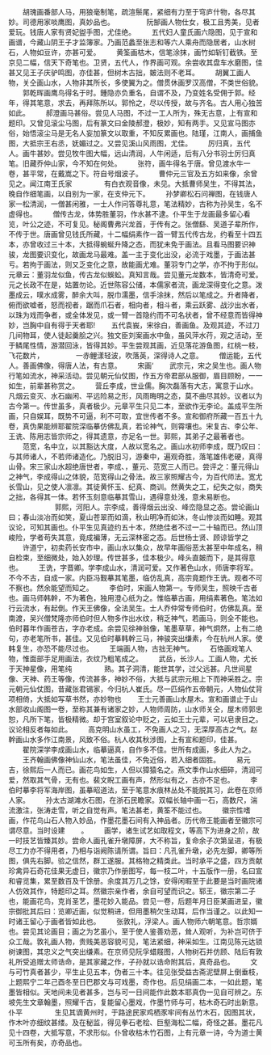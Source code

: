 <!-- { "loadSidebar": true } -->
　　胡瑰画番部人马，用狼毫制笔，疏渲鬃尾，紧细有力至于穹庐什物，各尽其妙。司德用家啖鹰图，真妙品也。
　　
　　阮郜画人物仕女，极工且秀美，见者爱玩。钱唐人家有贤妃盥手图，尤佳绝。
　　五代妇人童氏画六隐图，见于宣和画谱，今藏山阴王子才监簿家。乃画范蠡至张志和等六人乘舟而隐居者，山水树石，人物如豆许，亦甚可爱。
　　黄筌画枯木，信笔涂抹，画竹如斩钉截铁。至京见二幅，信天下奇笔也。卫贤，五代人，作界画可观。余尝收其盘车水磨图，佳甚又见王子庆驴鸣图，亦佳甚，但树木古拙，皴法则不老耳。
　　胡翼工画人物，关仝画山水，人物非其所长，多使翼为之。僧贯休画罗汉高僧，不类世俗貌。
　　郭乾晖画鹰鸟得名于时。鍾隐亦负重名，自谓不及，乃变姓名受佣于郭。经年，得其笔意，求去，再拜陈所以。郭怜之，尽以传授，故与齐名。古人用心独苦如此。
　　郝澄画马甚俗。尝见人马图，不过一工人所为，殊无古意，上有宣和题印。又曾见滚尘马图，后有篆文曰金陵郝澄，极妙，知有两手。又见宣马图亦俗，始悟滚尘马是无名人妄加篆文以取重，不知反累画也。陆瑾，江南人，画捕鱼图，大抵宗王右丞，妩媚过之。又尝见溪山风雨图，尤佳。
　　厉归真，五代人。画牛甚妙。尝见牧牛图大幅，远山清润，人牛闲适，后有八分书羽士厉归真笔。旧藏乔仲山家，今不知在何处。
　　张符，画牛得名于唐。曾见渡水牛一卷，甚平常，在戴嵩之下。符自号烟波子。
　　曹仲元三官及五方如来像，余曾见之。闻江南王氏家
　　
　　有白衣观音像，未见。大抵曹师吴生，不得其法，晚自作细笔画，以自别为一家，在支仲元下。
　　孙梦卿松石问禅图，在钱唐人家一松清润，一僧甚闲雅，一士人作问答尊礼意，笔法精妙，古称为孙吴生，名不虚得也。
　　僧传古龙，体势胜董羽，作水甚不逮。仆平生于龙画最多留心看览，叶公之迹，不可复见。秘阁曹弗兴龙首，于传有之。张僧繇、吴道子辈所作，不传于世。唐画曾见钱氏所藏，十二幅绢素作一首一臂五代传古龙，约看至十四五本，亦曾收过三十本，大抵得蜿蜒升降之态，而犹未免于画法。且看马图要识神骏，龙图要识变化，故画龙马最难。盖一主于变化出没，必流于戏墨，于画法甚亏。若拘于画法，则又乏变化之意，故能画尤难。董羽专门之学，亦不拘于形似。元章云：董羽龙似鱼，传古龙似蜈蚣。真知言哉。尝见董元龙数本，皆清奇可爱。元之长政不在是，姑置勿论。近世陈容公储，本儒家者流，画龙深得变化之意。泼墨成云，噗水成雾，醉余大叫，脱巾濡墨，信手涂抹，然后以笔成之。升者降者，俯而欲嘘者，怒而视者，踞而爪石者，相向者，相斗者，乘云跃雾、战沙出水者，以珠为戏而争者，或全体发见，或一臂一首隐约而不可名状者，曾不经意而皆得神妙，岂胸中自有得于天者耶!
　　五代袁峩，宋徐白，善画鱼。及观其迹，不过刀几间物耳，使人徒起羹脍之兴。独文臣刘案画水中鱼，虽风萍水荇，观之活动，至于鳞尾性情，游潜回泳，皆得其妙。平生尝观其画，近见落花游鱼图，红桃一枝，飞花数片，
　　
　　一赤鲤漾轻波，吹落英，深得诗人之意。
　　僧运能，五代人。善画佛像，得唐人法，有古意。
　　宋画‘
　　武宗元，宋之吴生也。画人物行笔如流水，神采活动。尝见朝元仙仗图，作五方帝君部从服御，眉目顾盼，一一如生，前辈甚称赏之。
　　营丘李成，世业儒。胸次磊落有大志，寓意于山水。凡烟云变灭、水石幽闲、平远险易之形，风雨晦明之态，莫不曲尽其妙。议者以为古今第一。传世虽多，真者极少。元章平生只见二本，至欲作无李论。盖成平生所画，只自娱耳，既势不可逼，利不可取，宜世传者不多。宣和御府所藏一百五十九卷，真伪果能辨耶翟院深临摹仿佛乱真，若论神气，则霄壤也。宋复古、李公年、王诜、陈用志皆宗师之，得其遗意，亦足名一世。郭熙，其弟子之最著者也。
　　范宽，名中立，以其豁达大度，人故以宽名之。画山水初师李成，既乃叹曰：与其师诸人，不若师诸造化。乃脱旧习，游秦中，遍观奇胜，落笔雄伟老硬，真得山骨。宋三家山水超绝唐世者，李成、，董元、范宽三人而已。尝评之：董元得山之神气，李成得山之体貌，范宽得山之骨法。故三家照耀古今，为百代师法。宽尤长雪山，见之使人凛凛。其徒黄怀玉、纪真、商训。然黄失之工，纪失之似，商失之拙，各得其一体。若怀玉刻意临摹其雪山，遇得意处浅，意未易断也。
　　
　　
　　郭熙，河阳人。宗李成，善得烟云出没、峰峦隐显之态。尝论画山曰；春山淡冶而如笑，夏山苍翠而如滴，秋山明净而如沐，冬山惨淡而如睡。观其议论，可知其画也。仆平生见真迹约五十本，然绝佳者不过一二十轴而已。然山顶峻险，学者苟失其意，竟成褊薄，无云深林密之态。后世杨士贤、顾谅皆学之
　　许道宁，初卖药长安市中，画山水以集众，故早年画俗恶太甚至中年成名，稍自检束，至细微处，始入妙理。传世甚多，佳本极少。峰头直皴而下，是其得意也。
　　王诜，字晋卿。学李成山水，清润可爱。又作著色山水，师唐李将军。不今不古，自成一家。内臣冯觐摹其笔墨，临仿乱真，高宗竟题作王诜。观者不可不察也。然余能望而知之。
　　李伯时，宋画人物第一。专师吴生，照映千古者也。画马师韩幹，不为著色，独用澄心纸为之。惟临摹古画，用绢素著色。笔法如行云流水，有起倒。作天王佛像，全法吴生。士人乔仲常专师伯时，仿佛乱真。至南渡，吴兴僧梵隆亦师伯时但人物多作出水纹，稍乏神气，若画马，则全不能也。伯时暮年作画苍古，字亦老成。余尝见徐神翁像，笔墨草草，神气炯然，上有二绝句，亦老笔所书，甚佳。又见伯时摹韩幹三马，神骏突出缣素，今在杭州人家。使韩复生，亦恐不能尽过也。
　　王端画人物，古拙无神气。
　　石恪画戏笔人物，惟面部手足用画法，衣纹乃粗笔成之。
　　武岳，长沙人。工画人物，尤长于天神星像，用笔纯
　　
　　熟。其子洞清，能世其学，过父远甚。凡世间星像、天神、药王等像，传流甚多，神妙不俗，大抵与武宗元相上下而神采胜之。宗元朝元仙仗图，昔藏张君锡家，今归杭人崔氏。尽一匹绢作五帝朝元，人物仙仗背项相倚，大抵如写草书然，亦妙物也
　　王士元善画山水屋木。宣和画谱止于山水部收山阁图一卷，至称其兼有诸家之妙，人物师周防，山水师关仝，屋木师郭忠恕，凡所下笔，皆极精微。却于宫室叙论中贬之，云如王士元辈，可以皂隶目之。议论相反者每如此。
　　高克明山水虽工，不免画人之习，无深厚高古之气。赵幹画山水多作江南景，风致不俗。杭人收其秋涉图，上有宣和题印，佳甚。
　　翟院深学李成画山水，临摹逼真，自作多不佳。世所有成画，多此人为之。
　　王齐翰画佛像神仙山水，笔法虽佳，不免近俗，若入细者固胜。
　　易元吉，徐熙后一人而已。画花鸟如生，人但以獐猿名之。燕文季作山水细碎，清润可爱，然取其气骨，无有也。裴文睨工画有声，然形似有之，古亦不足也。
　　李伯时摹李将军海岸图，虽摹昭道法，至于笔意水痕林丛处不能脱其习，此卷在京师人家。
　　孙太古湖滩水石图，在浙石民瞻家。双幅长轴中画一石，高数尺，湍流激注，张涛走雪，听之自觉有声。笔法甚老，黄筌不能过也。
　　徽宗性嗜画，作花鸟山石人物入妙品，作墨花墨石间有入神品者。历代帝王能画者至徽宗可谓尽意。当时设建
　　。
　　画学，诸生试艺如取程文，等高下为进身之阶，故一时技艺皆臻其妙。尝命人画孔雀升墩障屏，大不称旨，复命余子次第呈进，有极尽工力亦不得用者，乃相与诣阙陈请所谓。旨曰：凡孔雀升墩，必先左脚，卿等所图，俱先右脚。验之信然，群工遂服。其格物之精类此。当时承平之盛，四方贡献珍禽异石奇花佳果无虚日，徽宗乃作册图写，每一枝二叶，十五版作一册，名曰宣和睿览集，累至数百及千馀册。余度其万几之馀，安得闲暇至于此要是当时画院诸人仿效其作，特题印之耳。然徽宗亲作者，余自可望而识之。郓王，徽宗第二子也，能画花鸟，克肖圣艺，墨花妙入能品。尝见一卷，后题年月日臣某画进呈，徽宗御批其后曰：览卿近画，似觉稍进，但用墨稍欠生动耳，后作当谨之。以此知一时诸王留心于画者皆如此也。
　　张敦礼，浮梁人。画人物师六朝笔意。哲宗婿也。尝见其论画目；画之为艺虽小，至于使人鉴善劝恶，耸人观听，为补岂可侪于众工哉。敦礼画人物，贵贱美恶容貌可见，笔法紧细，神采如生。江南见陈元达锁树谏图，其忠义之气突出缣素。在京师见阮孚蜡屐图，人物树石并仿顾、陆后有敦礼所受追赠太师诰命，是其家藏之作，子孙就以诰命附其后，真奇品也。
　　文与可竹真者甚少，平生止见五本，伪者三十本。往见张受益古斋泥壁屏上倒垂枝，上题熙宁二年己酉冬至日巴郡文与可戏墨，奇作也。后见绢画二本，一如此题，笔墨皆相似。天地间未见者甚多，岂与可一日间能作此数本耶真伪一见自可辨之。东坡先生文章翰墨，照耀千古，复能留心墨戏，作墨竹师与可，枯木奇石时出新意。仆平
　　
　　生见其谪黄州时，于路途民家鸡栖豕牢间有丛竹木石，因图其状，作木叶亦细纹甚缕。及在秘监，得见拳石老桧、巨壑海松二幅，奇怪之甚。墨花凡见十四卷，大抵写意，不求形似。仆曾收枯木竹石图，上有元章一诗，今为道士黄可玉所有矣，亦奇品也。
